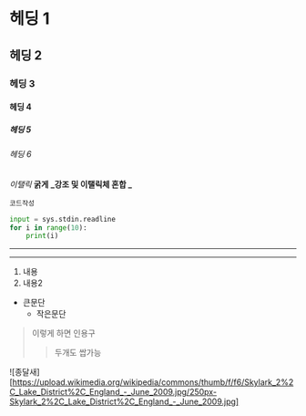 # 헤딩 1
## 헤딩 2
### 헤딩 3
#### 헤딩 4
##### 헤딩 5
###### 헤딩 6

*이탤릭*
**굵게**
**_강조 및 이탤릭체 혼합 _**

```
코드작성
```

```python
input = sys.stdin.readline
for i in range(10):
    print(i)
```

---
***

1. 내용
2. 내용2

* 큰문단
    * 작은문단

>이렇게 하면 인용구
>> 두개도 쌉가능

![종달새] [https://upload.wikimedia.org/wikipedia/commons/thumb/f/f6/Skylark_2%2C_Lake_District%2C_England_-_June_2009.jpg/250px-Skylark_2%2C_Lake_District%2C_England_-_June_2009.jpg]

